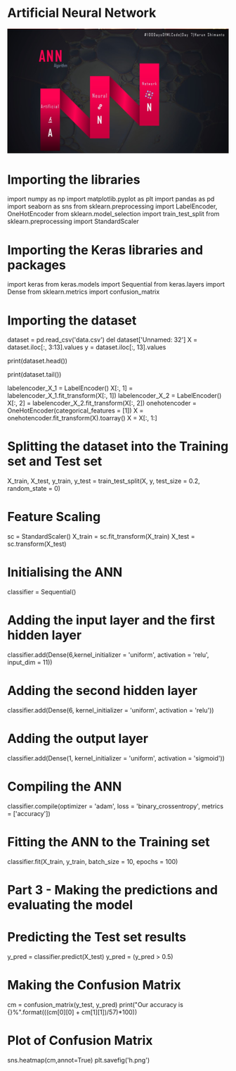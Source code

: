 
# Artificial Neural Network

![ANN](ANN-Day7.jpg)

# Importing the libraries
import numpy as np
import matplotlib.pyplot as plt
import pandas as pd
import seaborn as sns
from sklearn.preprocessing import LabelEncoder, OneHotEncoder
from sklearn.model_selection import train_test_split
from sklearn.preprocessing import StandardScaler
# Importing the Keras libraries and packages
import keras
from keras.models import Sequential
from keras.layers import Dense
from sklearn.metrics import confusion_matrix

# Importing the dataset
dataset = pd.read_csv('data.csv')
del dataset['Unnamed: 32']
X = dataset.iloc[:, 3:13].values
y = dataset.iloc[:, 13].values

print(dataset.head())

print(dataset.tail())

labelencoder_X_1 = LabelEncoder()
X[:, 1] = labelencoder_X_1.fit_transform(X[:, 1])
labelencoder_X_2 = LabelEncoder()
X[:, 2] = labelencoder_X_2.fit_transform(X[:, 2])
onehotencoder = OneHotEncoder(categorical_features = [1])
X = onehotencoder.fit_transform(X).toarray()
X = X[:, 1:]

# Splitting the dataset into the Training set and Test set
X_train, X_test, y_train, y_test = train_test_split(X, y, test_size = 0.2, random_state = 0)

# Feature Scaling
sc = StandardScaler()
X_train = sc.fit_transform(X_train)
X_test = sc.transform(X_test)

# Initialising the ANN
classifier = Sequential()

# Adding the input layer and the first hidden layer
classifier.add(Dense(6,kernel_initializer = 'uniform', activation = 'relu', input_dim = 11))

# Adding the second hidden layer
classifier.add(Dense(6, kernel_initializer = 'uniform', activation = 'relu'))

# Adding the output layer
classifier.add(Dense(1, kernel_initializer = 'uniform', activation = 'sigmoid'))

# Compiling the ANN
classifier.compile(optimizer = 'adam', loss = 'binary_crossentropy', metrics = ['accuracy'])

# Fitting the ANN to the Training set
classifier.fit(X_train, y_train, batch_size = 10, epochs = 100)

# Part 3 - Making the predictions and evaluating the model

# Predicting the Test set results
y_pred = classifier.predict(X_test)
y_pred = (y_pred > 0.5)

# Making the Confusion Matrix
cm = confusion_matrix(y_test, y_pred)
print("Our accuracy is {}%".format(((cm[0][0] + cm[1][1])/57)*100))

# Plot of Confusion Matrix
sns.heatmap(cm,annot=True)
plt.savefig('h.png')
